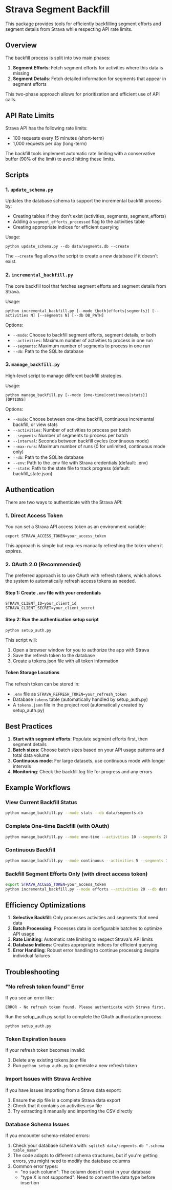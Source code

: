 # Strava Segment Backfill

This package provides tools for efficiently backfilling segment efforts and segment details from Strava while respecting API rate limits.

## Overview

The backfill process is split into two main phases:
1. **Segment Efforts**: Fetch segment efforts for activities where this data is missing
2. **Segment Details**: Fetch detailed information for segments that appear in segment efforts

This two-phase approach allows for prioritization and efficient use of API calls.

## API Rate Limits

Strava API has the following rate limits:
- 100 requests every 15 minutes (short-term)
- 1,000 requests per day (long-term)

The backfill tools implement automatic rate limiting with a conservative buffer (90% of the limit) to avoid hitting these limits.

## Scripts

### 1. `update_schema.py`

Updates the database schema to support the incremental backfill process by:
- Creating tables if they don't exist (activities, segments, segment_efforts)
- Adding a `segment_efforts_processed` flag to the activities table
- Creating appropriate indices for efficient querying

Usage:
```
python update_schema.py --db data/segments.db --create
```

The `--create` flag allows the script to create a new database if it doesn't exist.

### 2. `incremental_backfill.py`

The core backfill tool that fetches segment efforts and segment details from Strava.

Usage:
```
python incremental_backfill.py [--mode {both|efforts|segments}] [--activities N] [--segments N] [--db DB_PATH]
```

Options:
- `--mode`: Choose to backfill segment efforts, segment details, or both
- `--activities`: Maximum number of activities to process in one run
- `--segments`: Maximum number of segments to process in one run
- `--db`: Path to the SQLite database

### 3. `manage_backfill.py`

High-level script to manage different backfill strategies.

Usage:
```
python manage_backfill.py [--mode {one-time|continuous|stats}] [OPTIONS]
```

Options:
- `--mode`: Choose between one-time backfill, continuous incremental backfill, or view stats
- `--activities`: Number of activities to process per batch
- `--segments`: Number of segments to process per batch
- `--interval`: Seconds between backfill cycles (continuous mode)
- `--max-runs`: Maximum number of runs (0 for unlimited, continuous mode only)
- `--db`: Path to the SQLite database
- `--env`: Path to the .env file with Strava credentials (default: .env)
- `--state`: Path to the state file to track progress (default: backfill_state.json)

## Authentication

There are two ways to authenticate with the Strava API:

### 1. Direct Access Token

You can set a Strava API access token as an environment variable:

```
export STRAVA_ACCESS_TOKEN=your_access_token
```

This approach is simple but requires manually refreshing the token when it expires.

### 2. OAuth 2.0 (Recommended)

The preferred approach is to use OAuth with refresh tokens, which allows the system to automatically refresh access tokens as needed.

#### Step 1: Create `.env` file with your credentials
```
STRAVA_CLIENT_ID=your_client_id
STRAVA_CLIENT_SECRET=your_client_secret
```

#### Step 2: Run the authentication setup script
```
python setup_auth.py
```

This script will:
1. Open a browser window for you to authorize the app with Strava
2. Save the refresh token to the database
3. Create a tokens.json file with all token information

#### Token Storage Locations
The refresh token can be stored in:
- `.env` file as `STRAVA_REFRESH_TOKEN=your_refresh_token`
- Database `tokens` table (automatically handled by setup_auth.py)
- A `tokens.json` file in the project root (automatically created by setup_auth.py)

## Best Practices

1. **Start with segment efforts**: Populate segment efforts first, then segment details
2. **Batch sizes**: Choose batch sizes based on your API usage patterns and total data volume
3. **Continuous mode**: For large datasets, use continuous mode with longer intervals
4. **Monitoring**: Check the backfill.log file for progress and any errors

## Example Workflows

### View Current Backfill Status

```bash
python manage_backfill.py --mode stats --db data/segments.db
```

### Complete One-time Backfill (with OAuth)

```bash
python manage_backfill.py --mode one-time --activities 10 --segments 20 --db data/segments.db
```

### Continuous Backfill

```bash
python manage_backfill.py --mode continuous --activities 5 --segments 10 --interval 300 --db data/segments.db
```

### Backfill Segment Efforts Only (with direct access token)

```bash
export STRAVA_ACCESS_TOKEN=your_access_token
python incremental_backfill.py --mode efforts --activities 20 --db data/segments.db
```

## Efficiency Optimizations

1. **Selective Backfill**: Only processes activities and segments that need data
2. **Batch Processing**: Processes data in configurable batches to optimize API usage
3. **Rate Limiting**: Automatic rate limiting to respect Strava's API limits
4. **Database Indices**: Creates appropriate indices for efficient querying
5. **Error Handling**: Robust error handling to continue processing despite individual failures

## Troubleshooting

### "No refresh token found" Error

If you see an error like:
```
ERROR - No refresh token found. Please authenticate with Strava first.
```

Run the setup_auth.py script to complete the OAuth authorization process:
```
python setup_auth.py
```

### Token Expiration Issues

If your refresh token becomes invalid:
1. Delete any existing tokens.json file
2. Run `python setup_auth.py` to generate a new refresh token

### Import Issues with Strava Archive

If you have issues importing from a Strava data export:
1. Ensure the zip file is a complete Strava data export
2. Check that it contains an activities.csv file
3. Try extracting it manually and importing the CSV directly

### Database Schema Issues

If you encounter schema-related errors:
1. Check your database schema with: `sqlite3 data/segments.db ".schema table_name"`
2. The code adapts to different schema structures, but if you're getting errors, you might need to modify the database columns
3. Common error types:
   - "no such column": The column doesn't exist in your database
   - "type X is not supported": Need to convert the data type before insertion
